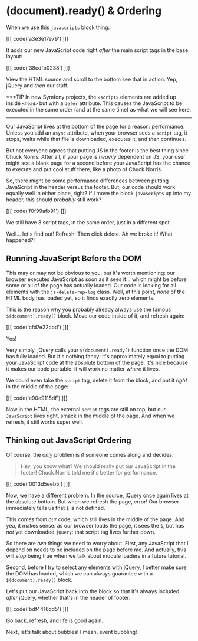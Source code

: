 # (document).ready() & Ordering

When we use this `javascripts` block thing:

[[[ code('a3e3e17e79') ]]]

It adds our new JavaScript code right *after* the main script tags in the base layout:

[[[ code('38cdfb0238') ]]]

View the HTML source and scroll to the bottom see that in action. Yep, jQuery and *then*
our stuff.

***TIP
In new Symfony projects, the `<script>` elements are added up inside `<head>` but with a
`defer` attribute. This causes the JavaScript to be executed in the same order (and at the same
time) as what we will see here.
***

Our JavaScript lives at the bottom of the page for a reason: performance. Unless you
add an `async` attribute, when your browser sees a `script` tag, it stops, waits
while that file is downloaded, executes it, and *then* continues.

But not everyone agrees that putting JS in the footer is the best thing since Chuck
Norris. After all, if your page is *heavily* dependent on JS, your user might see
a blank page for a second before your JavaScript has the chance to execute and put
cool stuff there, like a photo of Chuck Norris.

So, there might be some performance differences between putting JavaScript in the
header versus the footer. But, our code should work equally well in either place, right?
If I move the block `javascripts` up into my header, this should *probably* still
work?

[[[ code('f0f99afb91') ]]]

We still have 3 script tags, in the same order, just in a different spot.

Well... let's find out! Refresh! Then click delete. Ah we broke it! What happened?!

## Running JavaScript Before the DOM

This may or may not be obvious to you, but it's worth mentioning: our browser executes
JavaScript as soon as it sees it... which might be before some or all of the page has
actually loaded. Our code is looking for all elements with the `js-delete-rep-log`
class. Well, at this point, *none* of the HTML body has loaded yet, so it finds
exactly zero elements.

This is the reason why you probably already always use the famous `$(document).ready()`
block. Move our code inside of it, and refresh again:

[[[ code('cfd7e22cbd') ]]]

Yes!

Very simply, jQuery calls your `$(document).ready()` function once the DOM has fully
loaded. But it's nothing fancy: it's approximately equal to putting your JavaScript
code at the absolute bottom of the page. It's nice because it makes our code portable:
it will work no matter *where* it lives.

We could even take the `script` tag, delete it from the block, and put it *right*
in the middle of the page:

[[[ code('e90e9115df') ]]]

Now in the HTML, the external `script` tags are still on top, but our `JavaScript`
lives right, smack in the middle of the page. And when we refresh, it still works
super well.

## Thinking out JavaScript Ordering

Of course, the *only* problem is if someone comes along and decides:

> Hey, you know what? We should really put our JavaScript in the footer! Chuck
> Norris told me it's better for performance.

[[[ code('0013d5eeb5') ]]]

Now, we have a different problem. In the source, jQuery once again lives at the
absolute bottom. But when we refresh the page, error! Our browser immediately tells
us that `$` is not defined.

This comes from *our* code, which still lives in the middle of the page. And yea,
it makes sense: as our browser loads the page, it sees the `$`, but has *not* yet
downloaded `jQuery`: that script tag lives further down.

So there are *two* things we need to worry about. First, any JavaScript that I depend
on needs to be included on the page before me. And actually, this will *stop* being
true when we talk about module loaders in a future tutorial.

Second, before I try to select any elements with jQuery, I better make sure the DOM
has loaded, which we can always guarantee with a `$(document).ready()` block.

Let's put our JavaScript back into the block so that it's always included *after*
jQuery, whether that's in the header of footer:

[[[ code('bdf4416cd5') ]]]

Go back, refresh, and life is good again.

Next, let's talk about bubbles! I mean, event bubbling!
